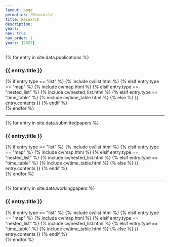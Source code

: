 ```yaml
---
layout: page
permalink: /Research/
title: Research
description:
years:
nav: true
nav_order: 1
years: [2022]
---
```



<div class="post">
  <article>
    <div class="cvtwo">
      {% for entry in site.data.publications %}
        <div class="cardtwo mt-3 p-1">
        <h3 class="card-title font-weight-bold">{{ entry.title }}</h3>
          <div>
          {% if entry.type == "list" %}
            {% include cv/list.html %}
          {% elsif entry.type == "map" %}
            {% include cv/map.html %}
          {% elsif entry.type == "nested_list" %}
            {% include cv/nested_list.html %}
          {% elsif entry.type == "time_table" %}
           {% include cv/time_table.html %}
          {% else %}
            {{ entry.contents }}
          {% endif %}
          </div>
        </div>
      {% endfor %}
      </div>
  </article>
</div>

---

<div class="post">
    <div class="cvtwo">
      {% for entry in site.data.submittedpapers %}
        <div class="cardtwo mt-3 p-1">
          <h3 class="card-title font-weight-bold">{{ entry.title }}</h3>
          <div>
          {% if entry.type == "list" %}
            {% include cv/list.html %}
          {% elsif entry.type == "map" %}
            {% include cv/map.html %}
          {% elsif entry.type == "nested_list" %}
            {% include cv/nested_list.html %}
          {% elsif entry.type == "time_table" %}
           {% include cv/time_table.html %}
          {% else %}
            {{ entry.contents }}
          {% endif %}
          </div>
        </div>
      {% endfor %}
      </div>
</div>

---

<div class="post">
    <div class="cvtwo">
      {% for entry in site.data.workingpapers %}
        <div class="cardtwo mt-3 p-1">
          <h3 class="card-title font-weight-bold">{{ entry.title }}</h3>
          <div>
          {% if entry.type == "list" %}
            {% include cv/list.html %}
          {% elsif entry.type == "map" %}
            {% include cv/map.html %}
          {% elsif entry.type == "nested_list" %}
            {% include cv/nested_list.html %}
          {% elsif entry.type == "time_table" %}
           {% include cv/time_table.html %}
          {% else %}
            {{ entry.contents }}
          {% endif %}
          </div>
        </div>
      {% endfor %}
      </div>
</div>
